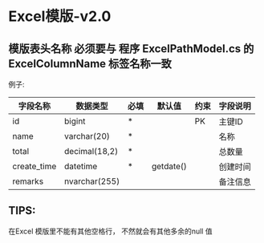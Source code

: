 # Excel模版-v2.0



## 模版表头名称 必须要与 程序 ExcelPathModel.cs 的ExcelColumnName 标签名称一致

例子:

| 字段名称    | 数据类型      | 必填 | 默认值    | 约束 | 字段说明 |
| ----------- | ------------- | ---- | --------- | ---- | -------- |
| id          | bigint        | *    |           | PK   | 主键ID   |
| name        | varchar(20)   | *    |           |      | 名称     |
| total       | decimal(18,2) | *    |           |      | 总数量   |
| create_time | datetime      | *    | getdate() |      | 创建时间 |
| remarks     | nvarchar(255) |      |           |      | 备注信息 |





## TIPS:

在Excel 模版里不能有其他空格行，  不然就会有其他多余的null 值

